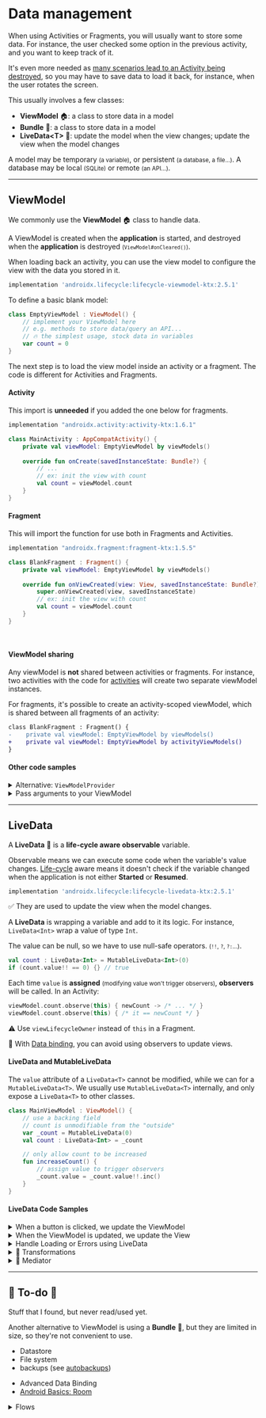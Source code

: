 # Data management

<div class="row row-cols-md-2"><div>

When using Activities or Fragments, you will usually want to store some data. For instance, the user checked some option in the previous activity, and you want to keep track of it.

It's even more needed as [many scenarios lead to an Activity being destroyed](../_general/index.md), so you may have to save data to load it back, for instance, when the user rotates the screen.
</div><div>

This usually involves a few classes:

* **ViewModel** 🏠: a class to store data in a model
* **Bundle** 🎒: a class to store data in a model
* **LiveData&lt;T&gt;** 📩: update the model when the view changes; update the view when the model changes

A model may be temporary <small>(a variable)</small>, or persistent <small>(a database, a file...)</small>. A database may be local <small>(SQLite)</small> or remote <small>(an API...)</small>.
</div></div>

<hr class="sep-both">

## ViewModel

<div class="row row-cols-md-2"><div>

We commonly use the **ViewModel** 🏠 class to handle data.

A ViewModel is created when the **application** is started, and destroyed when the **application** is destroyed <small>(`ViewModel#onCleared()`)</small>.

When loading back an activity, you can use the view model to configure the view with the data you stored in it.

```gradle
implementation 'androidx.lifecycle:lifecycle-viewmodel-ktx:2.5.1'
```

To define a basic blank model:

```kotlin
class EmptyViewModel : ViewModel() {
    // implement your ViewModel here
    // e.g. methods to store data/query an API...
    // 🔥 the simplest usage, stock data in variables
    var count = 0
}
```

The next step is to load the view model inside an activity or a fragment. The code is different for Activities and Fragments.

#### Activity

This import is **unneeded** if you added the one below for fragments.

```gradle
implementation "androidx.activity:activity-ktx:1.6.1"
```

```kotlin
class MainActivity : AppCompatActivity() {
    private val viewModel: EmptyViewModel by viewModels()
    
    override fun onCreate(savedInstanceState: Bundle?) {
        // ...
        // ex: init the view with count
        val count = viewModel.count
    }
}
```
</div><div>

#### Fragment

This will import the function for use both in Fragments and Activities.

```gradle
implementation "androidx.fragment:fragment-ktx:1.5.5"
```

```kotlin
class BlankFragment : Fragment() {
    private val viewModel: EmptyViewModel by viewModels()
    
    override fun onViewCreated(view: View, savedInstanceState: Bundle?) {
        super.onViewCreated(view, savedInstanceState)
        // ex: init the view with count
        val count = viewModel.count
    }
}
```

<br>

#### ViewModel sharing

Any viewModel is **not** shared between activities or fragments. For instance, two activities with the code for [activities](#activity) will create two separate viewModel instances.

For fragments, it's possible to create an activity-scoped viewModel, which is shared between all fragments of an activity:

```diff
class BlankFragment : Fragment() {
-    private val viewModel: EmptyViewModel by viewModels()
+    private val viewModel: EmptyViewModel by activityViewModels()
}
```

#### Other code samples

<p></p>

<details class="details-n">
<summary>Alternative: <code>ViewModelProvider</code></summary>

```kotlin
class MainActivity : AppCompatActivity() {
    private lateinit var viewModel: BlankViewModel
    
    override fun onCreate(savedInstanceState: Bundle?) {
        // ...
        // init the view with count
        viewModel = ViewModelProvider(this)[BlankViewModel::class.java]
        val count = viewModel.count
    }   
}
```
</details>

<details class="details-n">
<summary>Pass arguments to your ViewModel</summary>

The example below is with an Integer.

```kotlin
class XXXViewModel(v: Integer) : ViewModel() {
    // ...
}
```

```kotlin
class XXXViewModelFactory(private val v: Integer) : ViewModelProvider.Factory {
    @Suppress("UNCHECKED_CAST")
    override fun <T : ViewModel> create(modelClass: Class<T>): T {
        return XXXViewModel(v) as T
    }
}
```

```diff
- private val viewModel: XXXViewModel by viewModels()
+ private val viewModel: XXXViewModel by viewModels {
+    XXXViewModelFactory(10)
+}
```
</details>
</div></div>

<hr class="sep-both">

## LiveData

<div class="row row-cols-md-2"><div>

A **LiveData** 📩 is a **life-cycle aware observable** variable.

Observable means we can execute some code when the variable's value changes. [Life-cycle](../_general/index.md#activity-life-cycle) aware means it doesn't check if the variable changed when the application is not either **Started** or **Resumed**.

```gradle
implementation 'androidx.lifecycle:lifecycle-livedata-ktx:2.5.1'
```

✅ They are used to update the view when the model changes.

A **LiveData** is wrapping a variable and add to it its logic. For instance, `LiveData<Int>` wrap a value of type `Int`.

The value can be null, so we have to use null-safe operators. <small>(`!!`, `?`, `?:`...)</small>.

```kotlin
val count : LiveData<Int> = MutableLiveData<Int>(0)
if (count.value!! == 0) {} // true
```

Each time `value` is **assigned** <small>(modifying value won't trigger observers)</small>, **observers** will be called. In an Activity:

```kotlin
viewModel.count.observe(this) { newCount -> /* ... */ }
viewModel.count.observe(this) { /* it == newCount */ }
```

⚠️ Use `viewLifecycleOwner` instead of `this` in a Fragment.

🚀 With [Data binding](../views/index.md), you can avoid using observers to update views.
</div><div>

#### LiveData and MutableLiveData

The `value` attribute of a `LiveData<T>` cannot be modified, while we can for a `MutableLiveData<T>`. We usually use `MutableLiveData<T>` internally, and only expose a `LiveData<T>` to other classes.

```kotlin
class MainViewModel : ViewModel() {
    // use a backing field
    // count is unmodifiable from the "outside"
    var _count = MutableLiveData(0)
    val count : LiveData<Int> = _count

    // only allow count to be increased
    fun increaseCount() {
        // assign value to trigger observers
        _count.value = _count.value!!.inc()
    }
}
```

#### LiveData Code Samples

<details class="details-n">
<summary>When a button is clicked, we update the ViewModel</summary>

```kotlin
val myButton = ...
myButton.setOnClickListener {
    viewModel.increaseCount()
}
```
</details>

<details class="details-n">
<summary>When the ViewModel is updated, we update the View</summary>

```kotlin
val countTextView = ...
viewModel.count.observe(viewLifecycleOwner) {
    // it is the newValue for "count"
    // here, we update a TextView
    countTextView.text = it.toString()
}
```
</details>

<details class="details-n">
<summary>Handle Loading or Errors using LiveData</summary>

```
private val _state = MutableLiveData<LoadingState>()
val state : LiveData<LoadingState>  = _state

enum class LoadingState {
    LOADING, SUCCESS, FAILED
}
```

The views will observe this state, and show an appropriate message to the user such as a Toast for errors.

Inside the ViewModel, when doing API requests, we set the state:

```kotlin
// set the state before the request
_state.value = LoadingState.LOADING
// ... An API request
// set the state according to the result
_state.value =
    if (...) LoadingState.SUCCESS
    else LoadingState.FAILED
```
</details>

<details class="details-n">
<summary>📖 Transformations</summary>

Transformations will create a "fake" LiveData from another LiveData. For instance, to convert a string to a date.

```kotlin
// Ex: here we simply return "count" as a "String"
// When _count is changed, we execute the code below.
// The last line is the newValue of our LiveData<String>
val count: LiveData<String> = Transformations.map(_count) {
    it.toString()
}
```

In the code above to update the view, we would write:

```diff
- countTextView.text = it.toString()
+ countTextView.text = it
```
</details>

<details class="details-n">
<summary>📖 Mediator</summary>

A mediator is a LiveData that is bound to multiple LiveData. When one LiveData is updated, then the mediator is updated.

➡️Increasing "a" or "b" will update "count" with the sum of both.

```
private val a = MutableLiveData(0)
private val b = MutableLiveData(0)
private val mediator = MediatorLiveData<Int>()
val count: LiveData<Int> = mediator

init {
    mediator.addSource(a) { mediator.value = it + b.value!! }
    mediator.addSource(b) { mediator.value = it + a.value!! }
}

fun increaseCount() {
    if ((1..10).random() > 5){
         a.value = a.value!! + 10
    } else {
        b.value = b.value!! + 100
    }
}
```

See also [Transformations with multiple arguments](https://stackoverflow.com/questions/47572913/livedata-transformations-map-with-multiple-arguments#answer-53628300).
</details>
</div></div>

<hr class="sep-both">

## 👻 To-do 👻

Stuff that I found, but never read/used yet.

<div class="row row-cols-md-2"><div>

Another alternative to ViewModel is using a **Bundle** 🎒, but they are limited in size, so they're not convenient to use.

* Datastore
* File system
* backups (see [autobackups](https://developer.android.com/guide/topics/data/autobackup))
</div><div>

* Advanced Data Binding
* [Android Basics: Room](https://developer.android.com/courses/android-basics-kotlin/unit-5)

<details class="details-n">
<summary>Flows</summary>

A [flow](https://developer.android.com/kotlin/flow) is canceled when the app goes to the background/rotating the screen (see [here a patch](https://developer.android.com/topic/libraries/architecture/coroutines#lifecycle-aware)). We could also patch that by giving a timeout to "asLiveData", but by doing that, the flow will continue to be run while the app is in the background, until the timeout that is.

```kotlin
// implementation "androidx.lifecycle:lifecycle-livedata-ktx:2.5.1"
val myLiveData : LiveData<Int> = flow {
    while (true) {
        val data : Int = 0 /* fetch from the api some data */
        emit(data) // send
        delay(60000) // wait 60 seconds
    }
}.asLiveData()

public val tasksStateFlow = MutableStateFlow<List<Task>>(emptyList())
```
</details>
</div></div>
